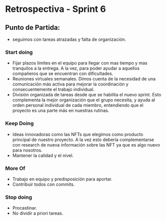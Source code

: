 # Retrospectiva - Sprint 6

## Punto de Partida:

- seguimos con tareas atrazadas y falta de organización. 

### Start doing

 - Fijar plazos limites en el equipo para llegar con mas tiempo y mas tranquilos a la entrega. A la vez, para poder ayudar a aquellos compañeros que se encuentran con dificultades.
 - Reuniones virtuales semanales. Dimos cuenta de la necesidad de una comunicación más activa para mejorar la coordinación y consecuentemente el trabajo individual.  
 - División organizada de tareas desde que se habilita el nuevo  sprint. Esto complementa la mejor organización que el grupo necesita, y ayuda al orden personal individual de cada miembro, entendiendo que el proyecto es una parte más en nuestras rutinas.
 

### Keep Doing

- Ideas innovadoras como las NFTs que elegimos como producto principal de nuestro proyecto. A la vez esto debería complementarse con research de nueva información sobre las NFT ya que es algo nuevo para nosotros.
- Mantener la calidad y el nivel.

### More Of

- Trabajo en equipo y predisposición para aportar.
- Contribuir todos con commits.

### Stop doing
- Procastinar.
- No dividir a priori tareas.